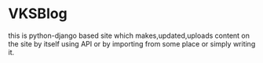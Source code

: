 # VKSBlog
this is python-django based site which makes,updated,uploads content on the site by itself using API or by importing from some place or simply writing it.
